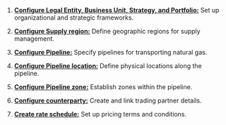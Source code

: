 1. [**Configure Legal Entity, Business Unit, Strategy, and Portfolio:**](../user_management/inbook_structure.md) Set up organizational and strategic frameworks.

1. [**Configure Supply region:**](../user_management/supply_region.md) Define geographic regions for supply management.
1. [**Configure Pipeline:**](../user_management/pipeline.md) Specify pipelines for transporting natural gas.
1. [**Configure Pipeline location:**](../user_management/pipeline_location.md) Define physical locations along the pipeline.
1. [**Configure Pipeline zone:**](../user_management/pipeline_zone.md) Establish zones within the pipeline.
1. [**Configure counterparty:**](../user_management/counterparty/counterparty.md) Create and link trading partner details.
1. [**Create rate schedule:**](../user_management/rate_schedule.md) Set up pricing terms and conditions.